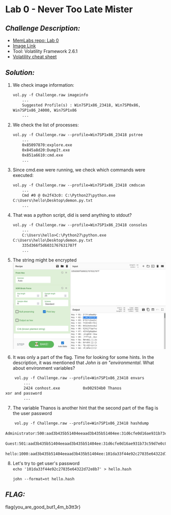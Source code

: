 # Lab 0 - Never Too Late Mister

## *Challenge Description:*
- [MemLabs repo: Lab 0](https://github.com/stuxnet999/MemLabs/tree/master/Lab%200)
- [Image Link](https://drive.google.com/file/d/1MjMGRiPzweCOdikO3DTaVfbdBK5kyynT/view)
- Tool: Volatility Framework 2.6.1
- [Volatility cheat sheet](https://downloads.volatilityfoundation.org/releases/2.4/CheatSheet_v2.4.pdf)
## *Solution:*
1. We check image information:
    ```
    vol.py -f Challenge.raw imageinfo
        ...
        Suggested Profile(s) : Win7SP1x86_23418, Win7SP0x86, Win7SP1x86_24000, Win7SP1x86
        ...
    ```

2. We check the list of processes:
    ```
    vol.py -f Challenge.raw --profile=Win7SP1x86_23418 pstree
        ...
        0x85097870:explore.exe
        0x845a8d20:DumpIt.exe
        0x851a6610:cmd.exe
        ...
    ```

3. Since cmd.exe were running, we check which commands were executed:
    ```
    vol.py -f Challenge.raw --profile=Win7SP1x86_23418 cmdscan
        ...
        Cmd #0 @ 0x2f43c0: C:\Python27\python.exe C:\Users\hello\Desktop\demon.py.txt
        ...
    ```

4.  That was a python script, did is send anything to stdout?
    ```
    vol.py -f Challenge.raw --profile=Win7SP1x86_23418 consoles
        ...
        C:\Users\hello>C:\Python27\python.exe C:\Users\hello\Desktop\demon.py.txt
        335d366f5d6031767631707f
        ...
    ```
5.  The string might be encrypted
   ![Cyberchef decryption](./images/memlabs00.png)

6.  It was only a part of the flag. Time for looking for some hints. In the description, it was mentioned that *John is an "environmental*. What about environment variables?
```
    vol.py -f Challenge.raw --profile=Win7SP1x86_23418 envars
        ...
        2424 conhost.exe          0x002934b0 Thanos                         xor and password
        ...
```
7.  The variable Thanos is another hint that the second part of the flag is the user password
```
    vol.py -f Challenge.raw --profile=Win7SP1x86_23418 hashdump
        Administrator:500:aad3b435b51404eeaad3b435b51404ee:31d6cfe0d16ae931b73c59d7e0c089c0:::
        Guest:501:aad3b435b51404eeaad3b435b51404ee:31d6cfe0d16ae931b73c59d7e0c089c0:::
        hello:1000:aad3b435b51404eeaad3b435b51404ee:101da33f44e92c27835e64322d72e8b7:::
```
8. Let's try to get user's password   
    `echo '101da33f44e92c27835e64322d72e8b7' > hello.hash`

    `john --format=nt hello.hash`

## *FLAG:*
flag{you_are_good_but1_4m_b3tt3r}







